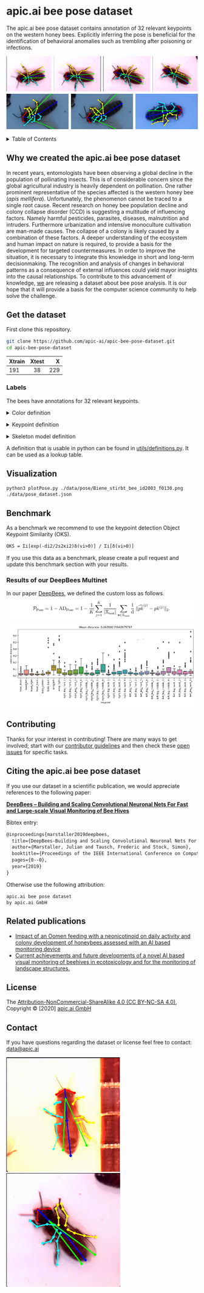 # apic.ai bee pose dataset

The apic.ai bee pose dataset contains annotation of 32 relevant keypoints on the western honey bees. Explicitly inferring the pose is beneficial for the identification of behavioral anomalies such as trembling after poisoning or infections.

![image](doc/img/pose_title.png)

<details><summary>Table of Contents</summary><p>

* [Why we created the apic.ai bee pose dataset](#why-we-created-the-apicai-bee-pose-dataset)
* [Get the Dataset](#get-the-dataset)
* [Labels](#labels)
* [Visualization](#visualization)
* [Benchmark](#benchmark)
* [Contributing](#contributing)
* [Citing the apic.ai bee pose dataset](#citing-the-apicai-bee-pose-dataset)
* [Related publications](related-publications)
* [License](#licensetoc)
* [Contact](#contact)
</p></details><p></p>

## Why we created the apic.ai bee pose dataset

In recent years, entomologists have been observing a global decline in the population of pollinating insects. This is of considerable concern since the global agricultural industry is heavily dependent on pollination.
One rather prominent representative of the species affected is the western honey bee (<i>apis mellifera</i>). Unfortunately, the phenomenon cannot be traced to a single root cause. Recent research on honey bee population decline and colony collapse disorder (CCD) is suggesting a multitude of influencing factors. Namely harmful pesticides, parasites, diseases, malnutrition and intruders. Furthermore urbanization and intensive monoculture cultivation are man-made causes. The collapse of a colony is likely caused by a combination of these factors. A deeper understanding of the ecosystem and human impact on nature is required, to provide a basis for the development for targeted countermeasures. In order to improve the situation, it is necessary to integrate this knowledge in short and long-term decisionmaking.
The recognition and analysis of changes in behavioral patterns as a consequence of external influences could yield mayor insights into the causal relationships. To contribute to this advancement of knowledge, [we](https://apic.ai) are releasing a dataset about bee pose analysis. It is our hope that it will provide a basis for the computer science community to help solve the challenge.

## Get the dataset

First clone this repository.

```bash
git clone https://github.com/apic-ai/apic-bee-pose-dataset.git
cd apic-bee-pose-dataset
```

| Xtrain        | Xtest           | X  |
| ------------- |:-------------:| -----:|
| 191      | 38 | 229 |

### Labels

The bees have annotations for 32 relevant keypoints.


<details><summary>Color definition</summary><p>

```python
head_color = (0, 0, 255)
body_color = (255, 0, 0)
wing_color = (0, 255, 0)
left_leg_color = (0, 255, 255)
right_leg_color = (255, 255, 0)
```
</p></details><p></p>


<details><summary>Keypoint definition</summary><p>

```python
{
   "0":{
      "name":"head_front",
      "color":head_color
   },
   "1":{
      "name":"head_left",
      "color":head_color
   },
   "2":{
      "name":"head_right",
      "color":head_color
   },
   "3":{
      "name":"head_back",
      "color":body_color
   },
   "4":{
      "name":"body_center",
      "color":body_color
   },
   "5":{
      "name":"body_back",
      "color":body_color
   },
   "6":{
      "name":"wing_left",
      "color":wing_color
   },
   "7":{
      "name":"wing_right",
      "color":wing_color
   },
   "8":{
      "name":"right_leg_front_1",
      "color":right_leg_color
   },
   "9":{
      "name":"right_leg_front_2",
      "color":right_leg_color
   },
   "10":{
      "name":"right_leg_front_3",
      "color":right_leg_color
   },
   "11":{
      "name":"right_leg_front_4",
      "color":right_leg_color
   },
   "12":{
      "name":"right_leg_middle_1",
      "color":right_leg_color
   },
   "13":{
      "name":"right_leg_middle_2",
      "color":right_leg_color
   },
   "14":{
      "name":"right_leg_middle_3",
      "color":right_leg_color
   },
   "15":{
      "name":"right_leg_middle_4",
      "color":right_leg_color
   },
   "16":{
      "name":"right_leg_back_1",
      "color":right_leg_color
   },
   "17":{
      "name":"right_leg_back_2",
      "color":right_leg_color
   },
   "18":{
      "name":"right_leg_back_3",
      "color":right_leg_color
   },
   "19":{
      "name":"right_leg_back_4",
      "color":right_leg_color
   },
   "20":{
      "name":"left_leg_front_1",
      "color":left_leg_color
   },
   "21":{
      "name":"left_leg_front_2",
      "color":left_leg_color
   },
   "22":{
      "name":"left_leg_front_3",
      "color":left_leg_color
   },
   "23":{
      "name":"left_leg_front_4",
      "color":left_leg_color
   },
   "24":{
      "name":"left_leg_middle_1",
      "color":left_leg_color
   },
   "25":{
      "name":"left_leg_middle_2",
      "color":left_leg_color
   },
   "26":{
      "name":"left_leg_middle_3",
      "color":left_leg_color
   },
   "27":{
      "name":"left_leg_middle_4",
      "color":left_leg_color
   },
   "28":{
      "name":"left_leg_back_1",
      "color":left_leg_color
   },
   "29":{
      "name":"left_leg_back_2",
      "color":left_leg_color
   },
   "30":{
      "name":"left_leg_back_3",
      "color":left_leg_color
   },
   "31":{
      "name":"left_leg_back_4",
      "color":left_leg_color
   }
}
```
</p></details><p></p>


<details><summary>Skeleton model definition</summary><p>

```python
[
   [
      "head_front",
      "head_left",
      head_color,
      50
   ],
   [
      "head_front",
      "head_right",
      head_color,
      50
   ],
   [
      "head_front",
      "head_back",
      body_color,
      50
   ],
   [
      "head_back",
      "body_center",
      body_color,
      80
   ],
   [
      "body_center",
      "body_back",
      body_color,
      200
   ],
   [
      "wing_left",
      "head_back",
      wing_color,
      200
   ],
   [
      "wing_right",
      "head_back",
      wing_color,
      200
   ],
   [
      "right_leg_front_1",
      "right_leg_front_2",
      right_leg_color,
      40
   ],
   [
      "right_leg_front_2",
      "right_leg_front_3",
      right_leg_color,
      40
   ],
   [
      "right_leg_front_3",
      "right_leg_front_4",
      right_leg_color,
      60
   ],
   [
      "right_leg_middle_1",
      "right_leg_middle_2",
      right_leg_color,
      50
   ],
   [
      "right_leg_middle_2",
      "right_leg_middle_3",
      right_leg_color,
      50
   ],
   [
      "right_leg_middle_3",
      "right_leg_middle_4",
      right_leg_color,
      70
   ],
   [
      "right_leg_back_1",
      "right_leg_back_2",
      right_leg_color,
      60
   ],
   [
      "right_leg_back_2",
      "right_leg_back_3",
      right_leg_color,
      60
   ],
   [
      "right_leg_back_3",
      "right_leg_back_4",
      right_leg_color,
      80
   ],
   [
      "left_leg_front_1",
      "left_leg_front_2",
      left_leg_color,
      40
   ],
   [
      "left_leg_front_2",
      "left_leg_front_3",
      left_leg_color,
      40
   ],
   [
      "left_leg_front_3",
      "left_leg_front_4",
      left_leg_color,
      60
   ],
   [
      "left_leg_middle_1",
      "left_leg_middle_2",
      left_leg_color,
      50
   ],
   [
      "left_leg_middle_2",
      "left_leg_middle_3",
      left_leg_color,
      50
   ],
   [
      "left_leg_middle_3",
      "left_leg_middle_4",
      left_leg_color,
      70
   ],
   [
      "left_leg_back_1",
      "left_leg_back_2",
      left_leg_color,
      60
   ],
   [
      "left_leg_back_2",
      "left_leg_back_3",
      left_leg_color,
      60
   ],
   [
      "left_leg_back_3",
      "left_leg_back_4",
      left_leg_color,
      80
   ]
]
```
</p></details><p></p>


A definition that is usable in python can be found in [utils/definitions.py](utils/definitions.py). It can be used as a lookup table.

## Visualization

```python3
python3 plotPose.py ./data/pose/Biene_stirbt_bee_id2003_f0130.png ./data/pose_dataset.json
```

## Benchmark
As a benchmark we recommend to use the keypoint detection Object Keypoint Similarity (OKS).
```latex
OKS = Σi[exp(-di2/2s2κi2)δ(vi>0)] / Σi[δ(vi>0)]
```

If you use this data as a benchmark, please create a pull request and update this benchmark section with your results.

### Results of our DeepBees Multinet
In our paper [DeepBees](http://openaccess.thecvf.com/content_ICCVW_2019/papers/CVWC/Marstaller_DeepBees_-_Building_and_Scaling_Convolutional_Neuronal_Nets_For_Fast_ICCVW_2019_paper.pdf), we defined the custom loss as follows.
![image](doc/img/our_metric.png)
![image](doc/img/our_results.png)

## Contributing

Thanks for your interest in contributing! There are many ways to get involved; start with our [contributor guidelines](/CONTRIBUTING.md) and then check these [open issues](https://github.com/apic-ai/apic-bee-pose-dataset/issues) for specific tasks.

## Citing the apic.ai bee pose dataset
If you use our dataset in a scientific publication, we would appreciate references to the following paper:

**[DeepBees – Building and Scaling Convolutional Neuronal Nets For Fast and Large-scale Visual Monitoring of Bee Hives](http://openaccess.thecvf.com/content_ICCVW_2019/papers/CVWC/Marstaller_DeepBees_-_Building_and_Scaling_Convolutional_Neuronal_Nets_For_Fast_ICCVW_2019_paper.pdf)**

Bibtex entry:
```latex
@inproceedings{marstaller2019deepbees,
  title={DeepBees-Building and Scaling Convolutional Neuronal Nets For Fast and Large-Scale Visual Monitoring of Bee Hives},
  author={Marstaller, Julian and Tausch, Frederic and Stock, Simon},
  booktitle={Proceedings of the IEEE International Conference on Computer Vision Workshops},
  pages={0--0},
  year={2019}
}
```

Otherwise use the following attribution:
```
apic.ai bee pose dataset
by apic.ai GmbH
```

## Related publications

- [Impact of an Oomen feeding with a neonicotinoid on daily activity and colony development of honeybees assessed with an AI based monitoring device](https://www.biorxiv.org/content/10.1101/2020.02.04.933556v1)
- [Current achievements and future developments of a novel AI based visual monitoring of beehives in ecotoxicology and for the monitoring of landscape structures.](https://www.biorxiv.org/content/10.1101/2020.02.04.933580v1)

## License
The [Attribution-NonCommercial-ShareAlike 4.0 (CC BY-NC-SA 4.0)](LICENSE), Copyright © [2020] [apic.ai GmbH](https://www.apic.ai)

## Contact
If you have questions regarding the dataset or license feel free to contact: data@apic.ai

![image](doc/img/red_bee.gif)
![image](doc/img/bee.gif)
